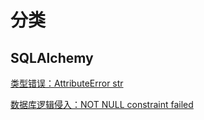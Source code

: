 # 分类

## SQLAlchemy

[类型错误：AttributeError str](article/sqlalchemy/attribute-error-str.md)

[数据库逻辑侵入：NOT NULL constraint failed](article/sqlalchemy/object-uuid-number.md)

